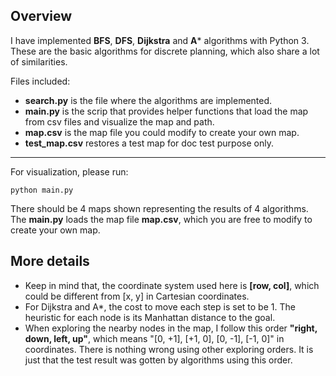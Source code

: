 
## Overview

I have implemented **BFS**, **DFS**, **Dijkstra** and **A*** algorithms with Python 3. These are the basic algorithms for discrete planning, which also share a lot of similarities. 

Files included:

- **search.py** is the file where the algorithms are implemented. 
- **main.py** is the scrip that provides helper functions that load the map from csv files and visualize the map and path. 
- **map.csv** is the map file you could modify to create your own map.
- **test_map.csv** restores a test map for doc test purpose only. 

---

For visualization, please run:

`python main.py`

There should be 4 maps shown representing the results of 4 algorithms. The **main.py** loads the map file **map.csv**, which you are free to modify to create your own map.

## More details

- Keep in mind that, the coordinate system used here is **[row, col]**, which could be different from [x, y] in Cartesian coordinates. 
- For Dijkstra and A*, the cost to move each step is set to be 1. The heuristic for each node is its Manhattan distance to the goal.
- When exploring the nearby nodes in the map, I follow this order **"right, down, left, up"**, which means "[0, +1], [+1, 0], [0, -1], [-1, 0]" in coordinates. There is nothing wrong using other exploring orders. It is just that the test result was gotten by algorithms using this order.

